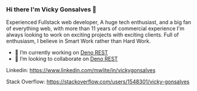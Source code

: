 ### Hi there I'm Vicky Gonsalves 👋

Experienced Fullstack web developer, A huge tech enthusiast, and a big fan of everything web, with more than 11 years of commercial experience I'm always looking to work on exciting projects with exciting clients. Full of enthusiasm, I believe in Smart Work rather than Hard Work.


- 🔭 I’m currently working on [Deno REST](https://github.com/vicky-gonsalves/deno_rest)
- 👯 I’m looking to collaborate on [Deno REST](https://github.com/vicky-gonsalves/deno_rest)

Linkedin: https://www.linkedin.com/mwlite/in/vickygonsalves

Stack Overflow: https://stackoverflow.com/users/1548301/vicky-gonsalves
